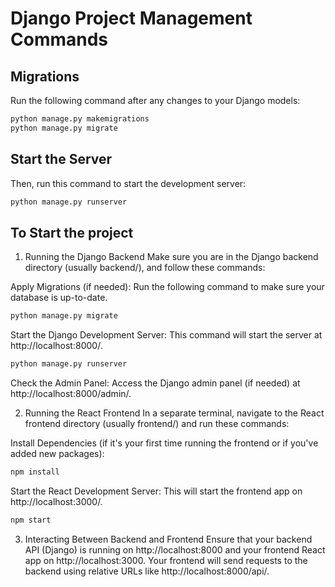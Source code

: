 # Django Project Management Commands

## Migrations
Run the following command after any changes to your Django models:

```bash
python manage.py makemigrations
python manage.py migrate
```

## Start the Server
Then, run this command to start the development server:

```bash
python manage.py runserver
```


## To Start the project
1. Running the Django Backend
Make sure you are in the Django backend directory (usually backend/), and follow these commands:

Apply Migrations (if needed): Run the following command to make sure your database is up-to-date.

```bash
python manage.py migrate
```
Start the Django Development Server: This command will start the server at http://localhost:8000/.

```bash
python manage.py runserver
```
Check the Admin Panel: Access the Django admin panel (if needed) at http://localhost:8000/admin/.

2. Running the React Frontend
In a separate terminal, navigate to the React frontend directory (usually frontend/) and run these commands:

Install Dependencies (if it's your first time running the frontend or if you've added new packages):

```bash
npm install
```
Start the React Development Server: This will start the frontend app on http://localhost:3000/.

```bash
npm start
```
3. Interacting Between Backend and Frontend
Ensure that your backend API (Django) is running on http://localhost:8000 and your frontend React app on http://localhost:3000.
Your frontend will send requests to the backend using relative URLs like http://localhost:8000/api/.
